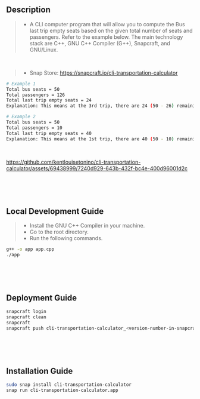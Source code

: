 ## Description
> - A CLI computer program that will allow you to compute the Bus last trip empty
    seats based on the given total number of seats and passengers. Refer to the
    example below. The main technology stack are C++, GNU C++ Compiler (G++), Snapcraft, and GNU/Linux.

<br />

> - Snap Store: https://snapcraft.io/cli-transportation-calculator

```bash
# Example 1
Total bus seats = 50
Total passengers = 126
Total last trip empty seats = 24
Explanation: This means at the 3rd trip, there are 24 (50 - 26) remaining seats.

# Example 2
Total bus seats = 50
Total passengers = 10
Total last trip empty seats = 40
Explanation: This means at the 1st trip, there are 40 (50 - 10) remaining seats.
```

<br />

https://github.com/kentlouisetonino/cli-transportation-calculator/assets/69438999/7240d929-643b-432f-bc4e-400d96001d2c

<br />
<br />
<br />



## Local Development Guide
> - Install the GNU C++ Compiler in your machine. <br />
> - Go to the root directory. <br />
> - Run the following commands. <br />
```bash
g++ -o app app.cpp
./app
```

<br />
<br />
<br />



## Deployment Guide
```bash
snapcraft login
snapcraft clean
snapcraft
snapcraft push cli-transportation-calculator_<version-number-in-snapcraft-yaml>_amd64.snap --release=stable
```

<br />
<br />
<br />



## Installation Guide
```bash
sudo snap install cli-transportation-calculator
snap run cli-transportation-calculator.app
```

